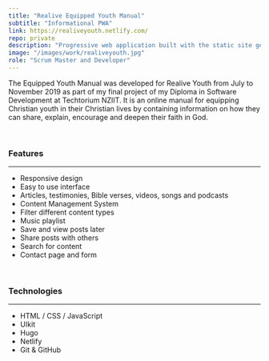 ```yaml
---
title: "Realive Equipped Youth Manual"
subtitle: "Informational PWA"
link: https://realiveyouth.netlify.com/
repo: private
description: "Progressive web application built with the static site generator Hugo, it's styled with UIkit and CSS and automatically deploys from GitHub."
image: "/images/work/realiveyouth.jpg"
role: "Scrum Master and Developer"
---
```


The Equipped Youth Manual was developed for Realive Youth from July to November 2019 as part of my final project of my Diploma in Software Development at Techtorium NZIIT. It is an online manual for equipping Christian youth in their Christian lives by containing information on how they can share, explain, encourage and deepen their faith in God.

<br>

### Features

---

* Responsive design
* Easy to use interface
* Articles, testimonies, Bible verses, videos, songs and podcasts
* Content Management System
* Filter different content types
* Music playlist
* Save and view posts later
* Share posts with others
* Search for content
* Contact page and form

<br>

### Technologies

---

* HTML / CSS / JavaScript
* UIkit
* Hugo
* Netlify
* Git & GitHub
